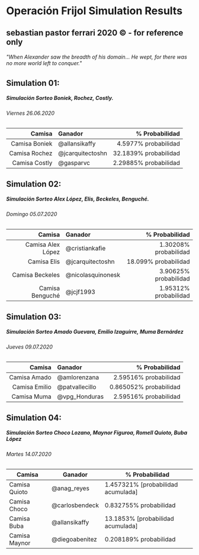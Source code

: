 # Operación Frijol Simulation Results
## sebastian pastor ferrari 2020 © - for reference only
###### "When Alexander saw the breadth of his domain... He wept, for there was no more world left to conquer."

## Simulation 01:
##### Simulación Sorteo Boniek, Rochez, Costly.
###### Viernes 26.06.2020

| Camisa | Ganador | % Probabilidad |
| ------:|:------- | --------------:|
Camisa Boniek | @allansikaffy | 4.5977% probabilidad
Camisa Rochez | @jcarquitectoshn | 32.1839% probabilidad
Camisa Costly | @gasparvc | 2.29885% probabilidad

## Simulation 02:
##### Simulación Sorteo Alex López, Elis, Beckeles, Benguché.
###### Domingo 05.07.2020

| Camisa | Ganador | % Probabilidad |
| ------:|:------- | --------------:|
Camisa Alex López | @cristiankafie | 1.30208% probabilidad
Camisa Elis | @jcarquitectoshn | 18.099% probabilidad
Camisa Beckeles | @nicolasquinonesk | 3.90625% probabilidad
Camisa Benguché | @jcjf1993 | 1.95312% probabilidad

## Simulation 03:
##### Simulación Sorteo Amado Guevara, Emilio Izaguirre, Muma Bernárdez
###### Jueves 09.07.2020

|        Camisa | Ganador | % Probabilidad |
| -------------:|:------- | --------------:|
|  Camisa Amado | @amlorenzana      | 2.59516% probabilidad
| Camisa Emilio | @patvallecillo       | 0.865052% probabilidad
| Camisa Muma | @vpg_Honduras         | 2.59516% probabilidad

## Simulation 04:
##### Simulación Sorteo Choco Lozano, Maynor Figuroa, Romell Quioto, Buba López
###### Martes 14.07.2020

| Camisa        | Ganador | % Probabilidad |
| ------------- | ------- | -------------- |
| Camisa  Quioto | @anag_reyes       | 1.457321% [probabilidad acumulada]|
| Camisa Choco | @carlosbendeck      | 0.832755% probabilidad|
| Camisa Buba | @allansikaffy       | 13.1853% [probabilidad acumulada]|
| Camisa Maynor  | @diegoabenitez       | 0.208189% probabilidad|

